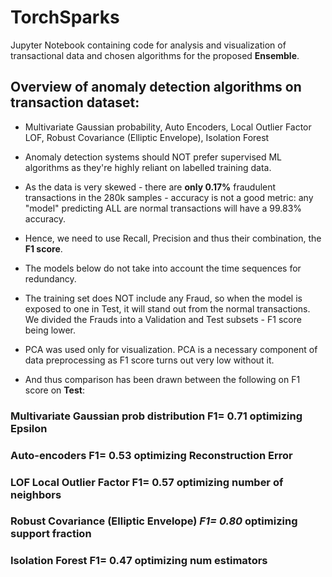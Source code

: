 # TorchSparks
Jupyter Notebook containing code for analysis and visualization of transactional data and chosen algorithms for the proposed **Ensemble**.

## Overview of anomaly detection algorithms on transaction dataset:

* Multivariate Gaussian probability, Auto Encoders, Local Outlier Factor LOF, Robust Covariance (Elliptic Envelope), Isolation Forest

* Anomaly detection systems should NOT prefer supervised ML algorithms as they're highly reliant on labelled training data.
* As the data is very skewed - there are **only 0.17%** fraudulent transactions in the 280k samples -  accuracy is not a good metric: any "model" predicting ALL are normal transactions will have a 99.83% accuracy. 
* Hence, we need to use Recall, Precision and thus their combination, the **F1 score**.
* The models below do not take into account the time sequences for redundancy.
* The training set does NOT include any Fraud, so when the model is exposed to one in Test, it will stand out from the normal transactions. We divided the Frauds into a Validation and Test subsets - F1 score being lower.
* PCA was used only for visualization. PCA is a necessary component of data preprocessing as F1 score turns out very low without it.

* And thus comparison has been drawn between the following on F1 score on **Test**:


### **Multivariate Gaussian prob distribution F1= 0.71** optimizing Epsilon 

### **Auto-encoders F1= 0.53** optimizing Reconstruction Error

### **LOF Local Outlier Factor F1= 0.57** optimizing number of neighbors

### **Robust Covariance (Elliptic Envelope) *F1= 0.80*** optimizing support fraction

### **Isolation Forest F1= 0.47** optimizing num estimators